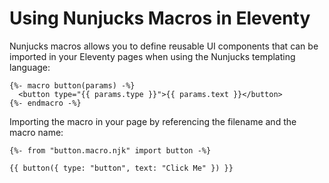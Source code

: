 # Using Nunjucks Macros in Eleventy

Nunjucks macros allows you to define reusable UI components that can be imported in your Eleventy pages when using the Nunjucks templating language:

```
{%- macro button(params) -%}
  <button type="{{ params.type }}">{{ params.text }}</button>
{%- endmacro -%}
```

Importing the macro in your page by referencing the filename and the macro name:

```
{%- from "button.macro.njk" import button -%}

{{ button({ type: "button", text: "Click Me" }) }}
```
